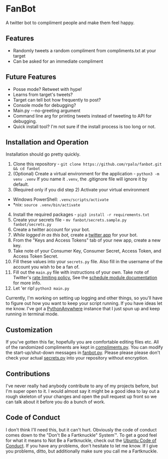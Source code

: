 # FanBot

A twitter bot to compliment people and make them feel happy.

## Features

 - Randomly tweets a random compliment from compliments.txt at your target
 - Can be asked for an immediate compliment

## Future Features

 - Posse mode?  Retweet with hype!
 - Learns from target's tweets?
 - Target can tell bot how frequently to post?
 - Console mode for debugging?
 - Main.py --no-greeting argument
 - Command line arg for printing tweets instead of tweeting to API for debugging.
 - Quick install tool?  I'm not sure if the install process is too long or not.

## Installation and Operation

Installation should go pretty quickly.

 1. Clone this repository - `git clone https://github.com/rpalo/fanbot.git && cd fanbot`
 2. (Optional) Create a virtual environment for the application - `python3 -m venv .venv`  If you name it `.venv`, the .gitignore file will ignore it by default.
 3. (Required only if you did step 2) Activate your virtual environment
  - Windows PowerShell: `.venv/scripts/activate`
  - *nix: `source .venv/bin/activate`
 4. Install the required packages - `pip3 install -r requirements.txt`
 5. Create your secrets file - `mv fanbot/secrets.sample.py fanbot/secrets.py`
 6. Create a twitter account for your bot.
 7. *While logged in as this bot,* create a [twitter app](https://apps.twitter.com) for your bot.
 8. From the "Keys and Access Tokens" tab of your new app, create a new key.
 9. Take note of your Consumer Key, Consumer Secret, Access Token, and Access Token Secret.
 10. Fill these values into your `secrets.py` file.  Also fill in the username of the account you wish to be a fan of.
 11. Fill out the `main.py` file with instructions of your own.  Take note of Twitter's [rate limiting policy.](https://dev.twitter.com/rest/public/rate-limiting)  See the [schedule module documentation](https://pypi.python.org/pypi/schedule) for more info.
 12. Let 'er rip!  `python3 main.py`

Currently, I'm working on setting up logging and other things, so you'll have to figure out how you want to keep your script running.  If you have ideas let me know.  I've got a [PythonAnywhere](https://pythonanywhere.com) instance that I just spun up and keep running in terminal mode.

## Customization

If you've gotten this far, hopefully you are comfortable editing files etc.  All of the randomized compliments are kept in [compliments.py](https://github.com/rpalo/fanbot/blob/master/fanbot/compliments.py).  You can modify the start-up/shut-down messages in [fanbot.py](https://github.com/rpalo/fanbot/blob/master/fanbot/fanbot.py).  Please please please don't check your actual [secrets.py](https://github.com/rpalo/fanbot/blob/master/fanbot/secrets.sample.py) into your repository without encryption.

## Contributions

I've never really had anybody contribute to any of my projects before, but I'm super open to it.  I would almost say it might be a good idea to lay out a rough skeleton of your changes and open the pull request up front so we can talk about it before you do a bunch of work.  

## Code of Conduct

I don't think I'll need this, but it can't hurt.  Obviously the code of conduct comes down to the "Don't Be a Fartknuckle" System™.  To get a good feel for what it means to Not Be a Fartknuckle, check out the [Ubuntu Code of Conduct](https://www.ubuntu.com/about/about-ubuntu/conduct).  If you have any problems, don't hesitate to let me know.  If I give you problems, ditto, but additionally make sure you call me a Fartknuckle.

